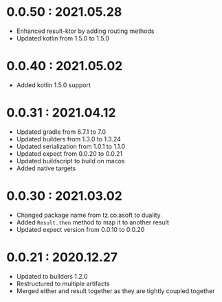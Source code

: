 # 0.0.50 : 2021.05.28

- Enhanced result-ktor by adding routing methods
- Updated kotlin from 1.5.0 to 1.5.0

# 0.0.40 : 2021.05.02

- Added kotlin 1.5.0 support

# 0.0.31 : 2021.04.12

- Updated gradle from 6.7.1 to 7.0
- Updated builders from 1.3.0 to 1.3.24
- Updated serialization from 1.0.1 to 1.1.0
- Updated expect from 0.0.20 to 0.0.21
- Updated buildscript to build on macos
- Added native targets

# 0.0.30 : 2021.03.02

- Changed package name from tz.co.asoft to duality
- Added `Result.then` method to map it to another result
- Updated expect version from 0.0.10 to 0.0.20

# 0.0.21 : 2020.12.27

- Updated to builders 1.2.0
- Restructured to multiple artifacts
- Merged either and result together as they are tightly coupled together
